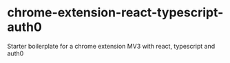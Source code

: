 # chrome-extension-react-typescript-auth0
Starter boilerplate for a chrome extension MV3 with react, typescript and auth0
